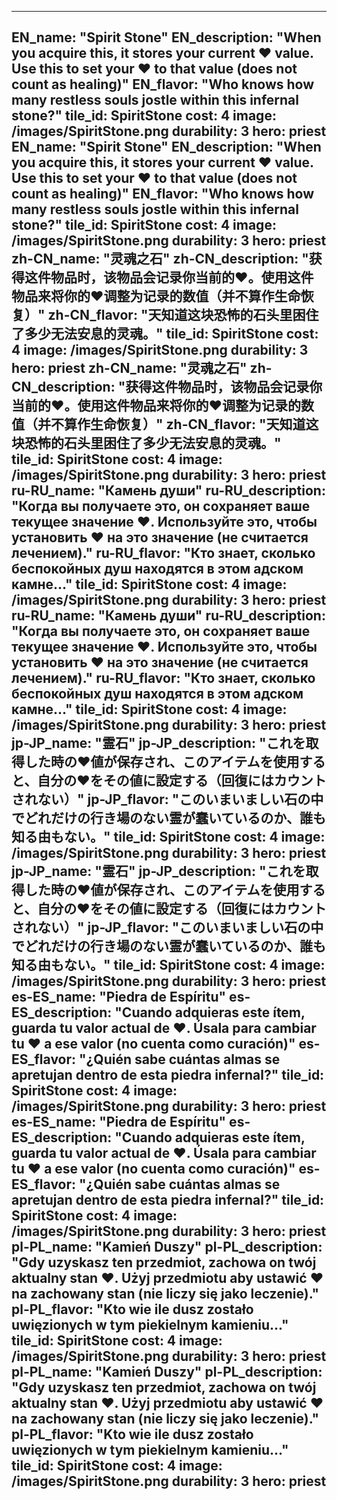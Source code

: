 ---

EN_name: "Spirit Stone"
EN_description: "When you acquire this, it stores your current ❤️ value. Use this to set your ❤️ to that value (does not count as healing)"
EN_flavor: "Who knows how many restless souls jostle within this infernal stone?"
tile_id: SpiritStone
cost: 4
image: /images/SpiritStone.png
durability: 3
hero: priest
EN_name: "Spirit Stone"
EN_description: "When you acquire this, it stores your current ❤️ value. Use this to set your ❤️ to that value (does not count as healing)"
EN_flavor: "Who knows how many restless souls jostle within this infernal stone?"
tile_id: SpiritStone
cost: 4
image: /images/SpiritStone.png
durability: 3
hero: priest
zh-CN_name: "灵魂之石"
zh-CN_description: "获得这件物品时，该物品会记录你当前的❤️。使用这件物品来将你的❤️调整为记录的数值（并不算作生命恢复）"
zh-CN_flavor: "天知道这块恐怖的石头里困住了多少无法安息的灵魂。"
tile_id: SpiritStone
cost: 4
image: /images/SpiritStone.png
durability: 3
hero: priest
zh-CN_name: "灵魂之石"
zh-CN_description: "获得这件物品时，该物品会记录你当前的❤️。使用这件物品来将你的❤️调整为记录的数值（并不算作生命恢复）"
zh-CN_flavor: "天知道这块恐怖的石头里困住了多少无法安息的灵魂。"
tile_id: SpiritStone
cost: 4
image: /images/SpiritStone.png
durability: 3
hero: priest
ru-RU_name: "Камень души"
ru-RU_description: "Когда вы получаете это, он сохраняет ваше текущее значение ❤️. Используйте это, чтобы установить ❤️ на это значение (не считается лечением)."
ru-RU_flavor: "Кто знает, сколько беспокойных душ находятся в этом адском камне..."
tile_id: SpiritStone
cost: 4
image: /images/SpiritStone.png
durability: 3
hero: priest
ru-RU_name: "Камень души"
ru-RU_description: "Когда вы получаете это, он сохраняет ваше текущее значение ❤️. Используйте это, чтобы установить ❤️ на это значение (не считается лечением)."
ru-RU_flavor: "Кто знает, сколько беспокойных душ находятся в этом адском камне..."
tile_id: SpiritStone
cost: 4
image: /images/SpiritStone.png
durability: 3
hero: priest
jp-JP_name: "霊石"
jp-JP_description: "これを取得した時の❤️値が保存され、このアイテムを使用すると、自分の❤️をその値に設定する（回復にはカウントされない）"
jp-JP_flavor: "このいまいましい石の中でどれだけの行き場のない霊が蠢いているのか、誰も知る由もない。"
tile_id: SpiritStone
cost: 4
image: /images/SpiritStone.png
durability: 3
hero: priest
jp-JP_name: "霊石"
jp-JP_description: "これを取得した時の❤️値が保存され、このアイテムを使用すると、自分の❤️をその値に設定する（回復にはカウントされない）"
jp-JP_flavor: "このいまいましい石の中でどれだけの行き場のない霊が蠢いているのか、誰も知る由もない。"
tile_id: SpiritStone
cost: 4
image: /images/SpiritStone.png
durability: 3
hero: priest
es-ES_name: "Piedra de Espíritu"
es-ES_description: "Cuando adquieras este ítem, guarda tu valor actual de ❤️. Úsala para cambiar tu ❤️ a ese valor (no cuenta como curación)"
es-ES_flavor: "¿Quién sabe cuántas almas se apretujan dentro de esta piedra infernal?"
tile_id: SpiritStone
cost: 4
image: /images/SpiritStone.png
durability: 3
hero: priest
es-ES_name: "Piedra de Espíritu"
es-ES_description: "Cuando adquieras este ítem, guarda tu valor actual de ❤️. Úsala para cambiar tu ❤️ a ese valor (no cuenta como curación)"
es-ES_flavor: "¿Quién sabe cuántas almas se apretujan dentro de esta piedra infernal?"
tile_id: SpiritStone
cost: 4
image: /images/SpiritStone.png
durability: 3
hero: priest
pl-PL_name: "Kamień Duszy"
pl-PL_description: "Gdy uzyskasz ten przedmiot, zachowa on twój aktualny stan ❤️. Użyj przedmiotu aby ustawić ❤️ na zachowany stan (nie liczy się jako leczenie)."
pl-PL_flavor: "Kto wie ile dusz zostało uwięzionych w tym piekielnym kamieniu..."
tile_id: SpiritStone
cost: 4
image: /images/SpiritStone.png
durability: 3
hero: priest
pl-PL_name: "Kamień Duszy"
pl-PL_description: "Gdy uzyskasz ten przedmiot, zachowa on twój aktualny stan ❤️. Użyj przedmiotu aby ustawić ❤️ na zachowany stan (nie liczy się jako leczenie)."
pl-PL_flavor: "Kto wie ile dusz zostało uwięzionych w tym piekielnym kamieniu..."
tile_id: SpiritStone
cost: 4
image: /images/SpiritStone.png
durability: 3
hero: priest
---